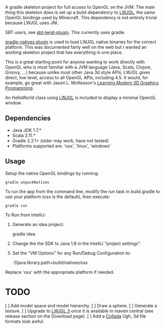 A gradle skeleton project for full access to OpenGL on the JVM.  The main thing this skeleton does is set up a build
dependency to [LWJGL](http://www.lwjgl.org/),  the same OpenGL bindings used by Minecraft.  This dependency is not
entirely trivial because LWJGL uses JNI.

SBT users,  see [sbt-lwjgl-plugin](https://github.com/philcali/sbt-lwjgl-plugin).  This currently uses gradle.

[gradle-natives plugin](https://github.com/cjstehno/gradle-natives) is used to load
LWJGL native binaries for the correct platform.  This was documented fairly well on the web
but I wanted an working skeleton project that has everything in one place.

This is a great starting point for anyone wanting to work directly with OpenGL who is most familiar with a JVM language
(Java, Scala, Clojure, Groovy, ...) because unlike most other Java 3d style APIs,  LWJGL gives direct, low level, access
to all OpenGL APIs,  including 4.5.  It would, for example, go great with Jason L. McKesson's
[Learning Modern 3D Graphics Programming](http://www.arcsynthesis.org/gltut/).

An HelloWorld class using [LWJGL](http://www.lwjgl.org/) is included to display a minimal OpenGL window.

Dependencies
------------

* Java JDK 1.7.*
* Scala 2.11.*
* Gradle 2.2.1+ (older may work, have not tested)
* Platforms supported are: 'osx', 'linux', 'windows'

Usage
-----

Setup the native OpenGL bindings by running:

    gradle unpackNatives

To run the app from the command line, modify the run task in build.gradle to use your platform (osx is the default),  then execute:

    gradle run

To Run from intelliJ:

1. Generate an idea project:

    gradle idea

2. Change the the SDK to Java 1.8 in the IntelliJ "project settings".

3. Set the "VM Options" for any Run/Debug Configuration to:

    -Djava.library.path=build/natives/osx

Replace 'osx' with the appropriate platform if needed.

TODO
====
[ ] Add model space and model hierarchy.
[ ] Draw a sphere.
[ ] Generate a texture.
[ ] Upgrade to [LWJGL 3](http://www.lwjgl.org/download) once it is available in maven central (see release section on the Download page).
[ ] Add a [Collada](https://www.khronos.org/files/collada_spec_1_5.pdf)  Ugh,  3d file formats look awful.